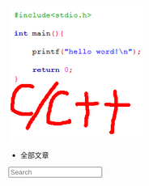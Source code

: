 <nav role="navigation" class="js-menu sliding-menu-content">
    <div id="sidebar-left">
        <a id="sidebar-avatar" href="/">
          <img id="sidebar-avatar-img" alt="" src="/images/logo.ico">
        </a>
        <div id="sidebar-social">
            <a href="/atom.xml" target="_blank" class="sidebar-social-icon ">
                <span class="fa-stack fa">
                    <i class="fa fa-circle fa-stack-2x"></i>
                    <i class="fa fa-rss fa-stack-1x fa-inverse"></i>
                </span>
            </a>
            <a href="http://weibo.com/tiankonguse" class="sidebar-social-icon" target="_blank">
                <span class="fa-stack fa">
                    <i class="fa fa-circle fa-stack-2x"></i>
                    <i class="fa fa-weibo fa-stack-1x fa-inverse"></i>
                </span>
            </a>
            <a href="https://github.com/tiankonguse" class="sidebar-social-icon" target="_blank">
                <span class="fa-stack fa">
                    <i class="fa fa-circle fa-stack-2x"></i>
                    <i class="fa fa-github fa-stack-1x fa-inverse"></i>
                </span>
            </a>
            <a href="http://www.linkedin.com/pub/sky-yuan/87/723/776" class="sidebar-social-icon"  target="_blank">
                <span class="fa-stack fa">
                    <i class="fa fa-circle fa-stack-2x"></i>
                    <i class="fa fa-linkedin fa-stack-1x fa-inverse"></i>
                </span>
            </a>
        </div>
        <ul id="sidebar-tags">
          <li class="sidebar-tag active" data-filter="all">全部文章 <span class="sidebar-tag-num"></span></li>
        </ul>
    </div>
    <div id="sidebar-right">
        <div id="search-box">
          <input id="search-input" type="text" placeholder="Search">
          <span class="fa-stack fa">
                <i class="fa fa-circle fa-stack-2x"></i>
                <i class="fa fa-search fa-stack-1x fa-inverse"></i>
            </span>
        </div>
        <nav id="toc">
        </nav>
    </div>
</nav>
<button type="button" class="js-menu-trigger sliding-menu-button menulines-button x2" role="button" aria-label="Toggle Navigation" style="display: none;">
	<span class="menulines"></span>
</button>
<div class="js-menu-screen menu-screen"></div>

